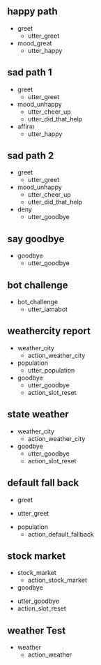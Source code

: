 ## happy path
* greet
  - utter_greet
* mood_great
  - utter_happy

## sad path 1
* greet
  - utter_greet
* mood_unhappy
  - utter_cheer_up
  - utter_did_that_help
* affirm
  - utter_happy

## sad path 2
* greet
  - utter_greet
* mood_unhappy
  - utter_cheer_up
  - utter_did_that_help
* deny
  - utter_goodbye

## say goodbye
* goodbye
  - utter_goodbye

## bot challenge
* bot_challenge
  - utter_iamabot
  
## weathercity report
* weather_city
  - action_weather_city
* population
  - utter_population
* goodbye
  - utter_goodbye
  - action_slot_reset
  
## state weather
* weather_city
  - action_weather_city
* goodbye
  - utter_goodbye
  - action_slot_reset
  
 ## default fall back
 * greet
  - utter_greet
 * population
   - action_default_fallback
   
 ## stock market
 * stock_market
   - action_stock_market
 * goodbye
  - utter_goodbye
  - action_slot_reset

  
## weather Test
* weather
  - action_weather

